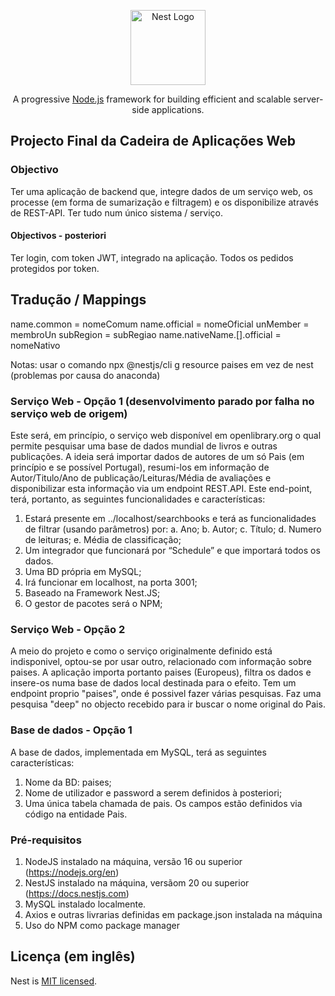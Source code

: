<p align="center">
  <a href="http://nestjs.com/" target="blank"><img src="https://nestjs.com/img/logo-small.svg" width="120" alt="Nest Logo" /></a>
</p>

[circleci-image]: https://img.shields.io/circleci/build/github/nestjs/nest/master?token=abc123def456
[circleci-url]: https://circleci.com/gh/nestjs/nest

  <p align="center">A progressive <a href="http://nodejs.org" target="_blank">Node.js</a> framework for building efficient and scalable server-side applications.</p>
    <p align="center">

## Projecto Final da Cadeira de Aplicações Web

### Objectivo
Ter uma aplicação de backend que, integre dados de um serviço web, os processe (em forma de sumarização e filtragem) e os disponibilize através de REST-API. 
Ter tudo num único sistema / serviço.
#### Objectivos - posteriori
Ter login, com token JWT, integrado na aplicação. Todos os pedidos protegidos por token.

## Tradução / Mappings
name.common = nomeComum
name.official = nomeOficial
unMember = membroUn
subRegion = subRegiao
name.nativeName.[].official = nomeNativo

Notas:
usar o comando npx @nestjs/cli g resource paises em vez de nest
(problemas por causa do anaconda)

### Serviço Web - Opção 1 (desenvolvimento parado por falha no serviço web de origem)
Este será, em princípio, o serviço web disponível em openlibrary.org o qual permite pesquisar uma base de dados mundial de livros e outras publicações. A ideia será importar dados de autores de um só Pais (em princípio e se possível Portugal), resumi-los em informação de Autor/Titulo/Ano de publicação/Leituras/Média de avaliações e disponibilizar esta informação via um endpoint REST.API.
Este end-point, terá, portanto, as seguintes funcionalidades e características:
1.	Estará presente em ../localhost/searchbooks e terá as funcionalidades de filtrar (usando parâmetros) por:
a.	Ano;
b.	Autor;
c.	Título;
d.	Numero de leituras; 
e.	Média de classificação;
2.	Um integrador que funcionará por “Schedule” e que importará todos os dados.
3.	Uma BD própria em MySQL;
4.	Irá funcionar em localhost, na porta 3001;
5.	Baseado na Framework Nest.JS;
6.	O gestor de pacotes será o NPM;

### Serviço Web - Opção 2
 A meio do projeto e como o serviço originalmente definido está indisponivel, optou-se por usar outro, relacionado com informação sobre paises.
A aplicação importa portanto paises (Europeus), filtra os dados e insere-os numa base de dados local destinada para o efeito.
Tem um endpoint proprio "paises", onde é possivel fazer várias pesquisas.
Faz uma pesquisa "deep" no objecto recebido para ir buscar o nome original do Pais.

### Base de dados - Opção 1

A base de dados, implementada em MySQL, terá as seguintes características:
1.	Nome da BD: paises;
2.	Nome de utilizador e password a serem definidos à posteriori;
3.	Uma única tabela chamada de pais. Os campos estão definidos via código na entidade Pais.


### Pré-requisitos

1.	NodeJS instalado na máquina, versão 16 ou superior (https://nodejs.org/en)
2.	NestJS instalado na máquina, versãom 20 ou superior (https://docs.nestjs.com)
3. MySQL instalado localmente.
4. Axios e outras livrarias definidas em package.json instalada na máquina
5. Uso do NPM como package manager



## Licença (em inglês)

Nest is [MIT licensed](https://github.com/nestjs/nest/blob/master/LICENSE).

